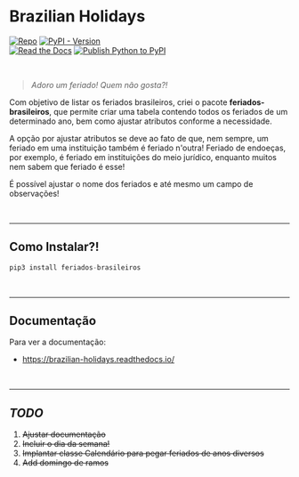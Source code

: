 # Brazilian Holidays


[![Repo](https://img.shields.io/badge/GitHub-repo-blue?logo=github&logoColor=f5f5f5)](https://github.com/michelmetran/brazilian-holidays)
[![PyPI - Version](https://img.shields.io/pypi/v/brazilian-holidays?logo=pypi&label=PyPI&color=blue)](https://pypi.org/project/brazilian-holidays/)\
[![Read the Docs](https://img.shields.io/readthedocs/brazilian-holidays?logo=ReadTheDocs&label=Read%20The%20Docs)](https://brazilian-holidays.readthedocs.io/)
[![Publish Python to PyPI](https://github.com/michelmetran/brazilian-holidays/actions/workflows/publish-to-pypi.yml/badge.svg)](https://github.com/michelmetran/brazilian-holidays/actions/workflows/publish-to-pypi.yml)



<br>


> _Adoro um feriado! Quem não gosta?!_

Com objetivo de listar os feriados brasileiros, criei o pacote **feriados-brasileiros**, que permite criar uma tabela
contendo todos os feriados de um determinado ano, bem como ajustar atributos conforme a necessidade.

A opção por ajustar atributos se deve ao fato de que, nem sempre, um feriado em uma instituição também é feriado
n'outra! Feriado de endoeças, por exemplo, é feriado em instituições do meio jurídico, enquanto muitos nem sabem que
feriado é esse!

É possível ajustar o nome dos feriados e até mesmo um campo de observações!


<br>

---

## Como Instalar?!

```python
pip3 install feriados-brasileiros
```



<br>

---

## Documentação

Para ver a documentação:

- https://brazilian-holidays.readthedocs.io/

<br>

-----

## _TODO_

1. ~~Ajustar documentação~~
2. ~~Incluir o dia da semana!~~
3. ~~Implantar classe Calendário para pegar feriados de anos diversos~~
4. ~~Add domingo de ramos~~
